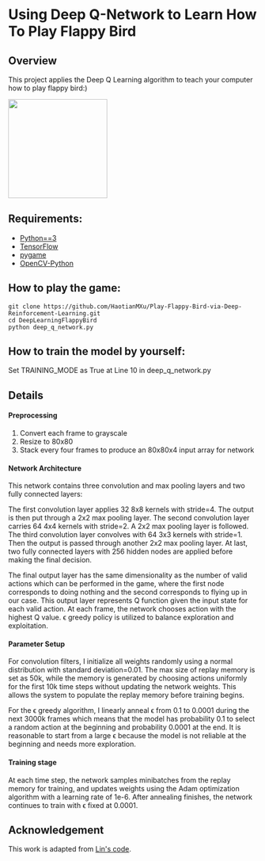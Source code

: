# Using Deep Q-Network to Learn How To Play Flappy Bird

## Overview
This project applies the Deep Q Learning algorithm to teach your computer how to play flappy bird:)

<img src="./images/flappy_bird_demp.gif" width="200">

## Requirements:
* [Python==3](https://www.anaconda.com/download/)
* [TensorFlow](https://www.tensorflow.org/install/)
* [pygame](http://www.pygame.org/wiki/GettingStarted#Pygame)
* [OpenCV-Python](https://www.pyimagesearch.com/2016/10/24/ubuntu-16-04-how-to-install-opencv/)


## How to play the game:
```
git clone https://github.com/HaotianMXu/Play-Flappy-Bird-via-Deep-Reinforcement-Learning.git
cd DeepLearningFlappyBird
python deep_q_network.py
```
## How to train the model by yourself:
Set TRAINING_MODE as True at Line 10 in deep_q_network.py

## Details
#### Preprocessing
1. Convert each frame to grayscale
2. Resize to 80x80
3. Stack every four frames to produce an 80x80x4 input array for network
#### Network Architecture
This network contains three convolution and max pooling layers and two fully connected layers:

The first convolution layer applies 32 8x8 kernels with stride=4. The output is then put through a 2x2 max pooling layer. The second convolution layer carries 64 4x4 kernels with stride=2. A 2x2 max pooling layer is followed. The third convolution layer convolves with 64 3x3 kernels with stride=1. Then the output is passed through another 2x2 max pooling layer. At last, two fully connected layers with 256 hidden nodes are applied before making the final decision.

The final output layer has the same dimensionality as the number of valid actions which can be performed in the game, where the first node corresponds to doing nothing and the second corresponds to flying up in our case. This output layer represents Q function given the input state for each valid action. At each frame, the network chooses action with the highest Q value. ϵ greedy policy is utilized to balance exploration and exploitation.
#### Parameter Setup
For convolution filters, I initialize all weights randomly using a normal distribution with standard deviation=0.01. The max size of replay memory is set as 50k, while the memory is generated by choosing actions uniformly for the first 10k time steps without updating the network weights. This allows the system to populate the replay memory before training begins.

For the ϵ greedy algorithm, I linearly anneal ϵ from 0.1 to 0.0001 during the next 3000k frames which means that the model has probability 0.1 to select a random action at the beginning and probability 0.0001 at the end. It is reasonable to start from a large ϵ because the model is not reliable at the beginning and needs more exploration.
#### Training stage
At each time step, the network samples minibatches from the replay memory for training, and updates weights using the Adam optimization algorithm with a learning rate of 1e-6. After annealing finishes, the network continues to train with ϵ fixed at 0.0001.

## Acknowledgement
This work is adapted from [Lin's code](https://github.com/yenchenlin/DeepLearningFlappyBird).

